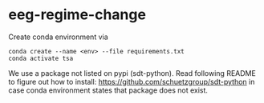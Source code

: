 # eeg-regime-change

Create conda environment via 

```
conda create --name <env> --file requirements.txt
conda activate tsa
```

We use a package not listed on pypi (sdt-python). Read following README to figure out how to install: https://github.com/schuetzgroup/sdt-python in case conda environment states that package does not exist.
